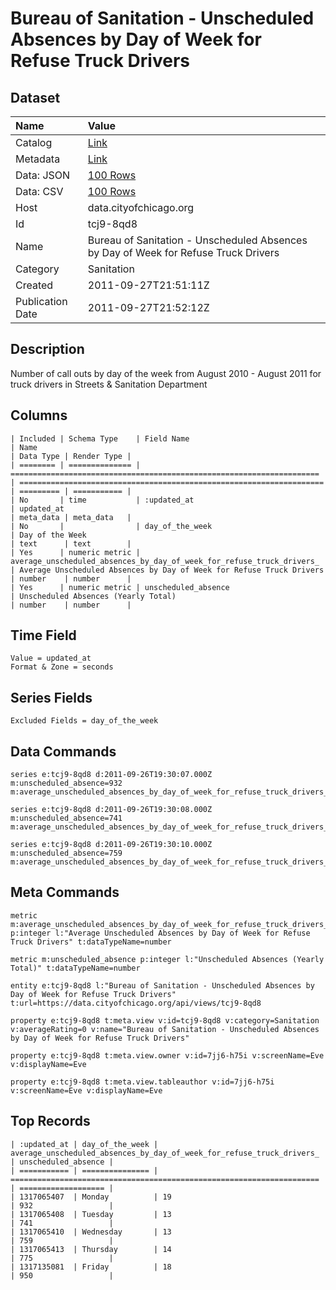 # Bureau of Sanitation - Unscheduled Absences by Day of Week for Refuse Truck Drivers

## Dataset

| Name | Value |
| :--- | :---- |
| Catalog | [Link](https://catalog.data.gov/dataset/bureau-of-sanitation-unscheduled-absences-by-day-of-week-for-refuse-truck-drivers-da1b6) |
| Metadata | [Link](https://data.cityofchicago.org/api/views/tcj9-8qd8) |
| Data: JSON | [100 Rows](https://data.cityofchicago.org/api/views/tcj9-8qd8/rows.json?max_rows=100) |
| Data: CSV | [100 Rows](https://data.cityofchicago.org/api/views/tcj9-8qd8/rows.csv?max_rows=100) |
| Host | data.cityofchicago.org |
| Id | tcj9-8qd8 |
| Name | Bureau of Sanitation - Unscheduled Absences by Day of Week for Refuse Truck Drivers |
| Category | Sanitation |
| Created | 2011-09-27T21:51:11Z |
| Publication Date | 2011-09-27T21:52:12Z |

## Description

Number of call outs by day of the week from August 2010 - August 2011 for truck drivers in Streets & Sanitation Department

## Columns

```ls
| Included | Schema Type    | Field Name                                                            | Name                                                                 | Data Type | Render Type |
| ======== | ============== | ===================================================================== | ==================================================================== | ========= | =========== |
| No       | time           | :updated_at                                                           | updated_at                                                           | meta_data | meta_data   |
| No       |                | day_of_the_week                                                       | Day of the Week                                                      | text      | text        |
| Yes      | numeric metric | average_unscheduled_absences_by_day_of_week_for_refuse_truck_drivers_ | Average Unscheduled Absences by Day of Week for Refuse Truck Drivers | number    | number      |
| Yes      | numeric metric | unscheduled_absence                                                   | Unscheduled Absences (Yearly Total)                                  | number    | number      |
```

## Time Field

```ls
Value = updated_at
Format & Zone = seconds
```

## Series Fields

```ls
Excluded Fields = day_of_the_week
```

## Data Commands

```ls
series e:tcj9-8qd8 d:2011-09-26T19:30:07.000Z m:unscheduled_absence=932 m:average_unscheduled_absences_by_day_of_week_for_refuse_truck_drivers_=19

series e:tcj9-8qd8 d:2011-09-26T19:30:08.000Z m:unscheduled_absence=741 m:average_unscheduled_absences_by_day_of_week_for_refuse_truck_drivers_=13

series e:tcj9-8qd8 d:2011-09-26T19:30:10.000Z m:unscheduled_absence=759 m:average_unscheduled_absences_by_day_of_week_for_refuse_truck_drivers_=13
```

## Meta Commands

```ls
metric m:average_unscheduled_absences_by_day_of_week_for_refuse_truck_drivers_ p:integer l:"Average Unscheduled Absences by Day of Week for Refuse Truck Drivers" t:dataTypeName=number

metric m:unscheduled_absence p:integer l:"Unscheduled Absences (Yearly Total)" t:dataTypeName=number

entity e:tcj9-8qd8 l:"Bureau of Sanitation - Unscheduled Absences by Day of Week for Refuse Truck Drivers" t:url=https://data.cityofchicago.org/api/views/tcj9-8qd8

property e:tcj9-8qd8 t:meta.view v:id=tcj9-8qd8 v:category=Sanitation v:averageRating=0 v:name="Bureau of Sanitation - Unscheduled Absences by Day of Week for Refuse Truck Drivers"

property e:tcj9-8qd8 t:meta.view.owner v:id=7jj6-h75i v:screenName=Eve v:displayName=Eve

property e:tcj9-8qd8 t:meta.view.tableauthor v:id=7jj6-h75i v:screenName=Eve v:displayName=Eve
```

## Top Records

```ls
| :updated_at | day_of_the_week | average_unscheduled_absences_by_day_of_week_for_refuse_truck_drivers_ | unscheduled_absence | 
| =========== | =============== | ===================================================================== | =================== | 
| 1317065407  | Monday          | 19                                                                    | 932                 | 
| 1317065408  | Tuesday         | 13                                                                    | 741                 | 
| 1317065410  | Wednesday       | 13                                                                    | 759                 | 
| 1317065413  | Thursday        | 14                                                                    | 775                 | 
| 1317135081  | Friday          | 18                                                                    | 950                 | 
```